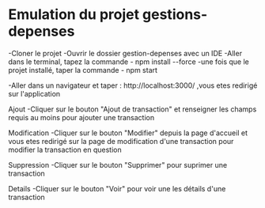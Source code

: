 # Emulation du projet gestions-depenses
-Cloner le projet 
-Ouvrir le dossier gestion-depenses avec un IDE
-Aller dans le terminal, tapez la commande 
    - npm install --force
-une fois que le projet installé, taper la commande
    - npm start

-Aller dans un navigateur et taper : http://localhost:3000/ ,vous etes redirigé sur l'application

Ajout
-Cliquer sur le bouton "Ajout de transaction" et renseigner les champs requis au moins pour ajouter une transaction

Modification
-Cliquer sur le bouton "Modifier" depuis la page d'accueil et vous etes redirigé sur la page de modification d'une transaction pour modifier la transaction en question

Suppression
-Cliquer sur le bouton "Supprimer" pour suprimer une transaction

Details
-Cliquer sur le bouton "Voir" pour voir une les détails d'une transaction
